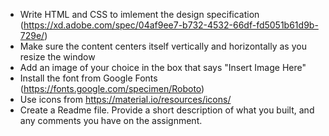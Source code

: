 * Write HTML and CSS to imlement the design specification (https://xd.adobe.com/spec/04af9ee7-b732-4532-66df-fd5051b61d9b-729e/)
* Make sure the content centers itself vertically and horizontally as you resize the window
* Add an image of your choice in the box that says "Insert Image Here"
* Install the font from Google Fonts (https://fonts.google.com/specimen/Roboto)
* Use icons from https://material.io/resources/icons/
* Create a Readme file. Provide a short description of what you built,  and any comments you have on the assignment.